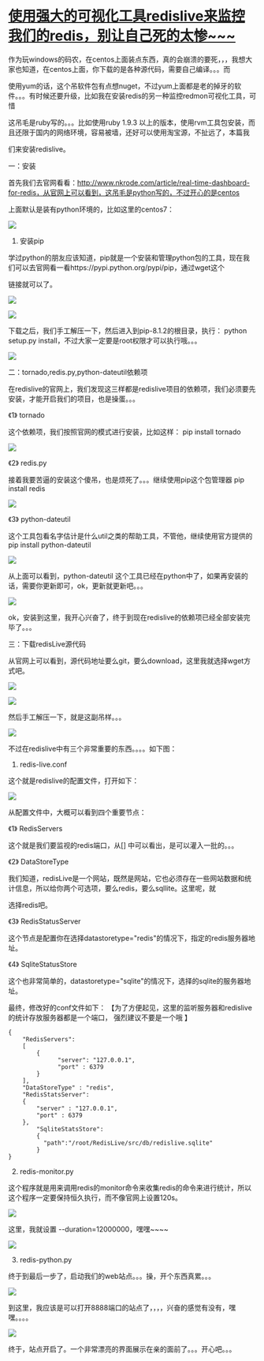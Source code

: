 # [使用强大的可视化工具redislive来监控我们的redis，别让自己死的太惨~~~][0] 


作为玩windows的码农，在centos上面装点东西，真的会崩溃的要死，，，我想大家也知道，在centos上面，你下载的是各种源代码，需要自己编译。。。而

使用yum的话，这个吊软件包有点想nuget，不过yum上面都是老的掉牙的软件。。。有时候还要升级，比如我在安装redis的另一种监控redmon可视化工具，可惜

这吊毛是ruby写的。。。比如使用ruby 1.9.3 以上的版本，使用rvm工具包安装，而且还限于国内的网络环境，容易被墙，还好可以使用淘宝源，不扯远了，本篇我

们来安装redislive。

一：安装

首先我们去官网看看：http://www.nkrode.com/article/real-time-dashboard-for-redis，从官网上可以看到，这吊毛是python写的，不过开心的是centos

上面默认是装有python环境的，比如这里的centos7：

![][1]

1. 安装pip

学过python的朋友应该知道，pip就是一个安装和管理python包的工具，现在我们可以去官网看一看https://pypi.python.org/pypi/pip，通过wget这个

链接就可以了。

![][2]

![][3]

下载之后，我们手工解压一下，然后进入到pip-8.1.2的根目录，执行： python setup.py install，不过大家一定要是root权限才可以执行哦。。。

![][4]

二：tornado,redis.py,python-dateutil依赖项

在redislive的官网上，我们发现这三样都是redislive项目的依赖项，我们必须要先安装，才能开启我们的项目，也是操蛋。。。

《1》 tornado

这个依赖项，我们按照官网的模式进行安装，比如这样： pip install tornado

![][5]

《2》 redis.py

接着我要苦逼的安装这个傻吊，也是烦死了。。。继续使用pip这个包管理器 pip install redis

![][6]

《3》 python-dateutil

这个工具包看名字估计是什么util之类的帮助工具，不管他，继续使用官方提供的 pip install python-dateutil

![][7]

从上面可以看到，python-dateutil 这个工具已经在python中了，如果再安装的话，需要你更新即可，ok，更新就更新吧。。。

![][8]

ok，安装到这里，我开心兴奋了，终于到现在redislive的依赖项已经全部安装完毕了。。。

三：下载redisLive源代码

从官网上可以看到，源代码地址要么git，要么download，这里我就选择wget方式吧。

![][9]

![][10]

然后手工解压一下，就是这副吊样。。。

![][11]

不过在redislive中有三个非常重要的东西。。。。如下图：

1. redis-live.conf

这个就是redislive的配置文件，打开如下：

![][12]

从配置文件中，大概可以看到四个重要节点：

《1》 RedisServers 

这个就是我们要监视的redis端口，从[] 中可以看出，是可以灌入一批的。。。

《2》 DataStoreType

我们知道，redisLive是一个网站，既然是网站，它也必须存在一些网站数据和统计信息，所以给你两个可选项，要么redis，要么sqllite。这里呢，就

选择redis吧。

《3》 RedisStatusServer

这个节点是配置你在选择datastoretype="redis"的情况下，指定的redis服务器地址。

《4》 SqliteStatusStore

这个也非常简单的，datastoretype="sqlite"的情况下，选择的sqlite的服务器地址。

最终，修改好的conf文件如下： 【为了方便起见，这里的监听服务器和redislive的统计存放服务器都是一个端口， 强烈建议不要是一个哦 】

 


    {
        "RedisServers":
        [ 
            {
                  "server": "127.0.0.1",
                  "port" : 6379
            }        
        ],
        "DataStoreType" : "redis",
        "RedisStatsServer":
        {
            "server" : "127.0.0.1",
            "port" : 6379
        },
            "SqliteStatsStore":
            {
              "path":"/root/RedisLive/src/db/redislive.sqlite"
            }
    }


2. redis-monitor.py

这个程序就是用来调用redis的monitor命令来收集redis的命令来进行统计，所以这个程序一定要保持恒久执行，而不像官网上设置120s。

![][13]

这里，我就设置 --duration=12000000，嘿嘿~~~~

![][14]

3. redis-python.py

终于到最后一步了，启动我们的web站点。。。操，开个东西真累。。。

![][15]

到这里，我应该是可以打开8888端口的站点了，，，，兴奋的感觉有没有，嘿嘿。。。。

![][16]

终于，站点开启了。一个非常漂亮的界面展示在亲的面前了。。。开心吧。。。

[0]: http://www.cnblogs.com/huangxincheng/p/5571185.html
[1]: http://images2015.cnblogs.com/blog/214741/201606/214741-20160608172558793-2093794267.png
[2]: http://images2015.cnblogs.com/blog/214741/201606/214741-20160608190406293-1607872138.png
[3]: http://images2015.cnblogs.com/blog/214741/201606/214741-20160608173947215-1644228477.png
[4]: http://images2015.cnblogs.com/blog/214741/201606/214741-20160608174640136-1282387055.png
[5]: http://images2015.cnblogs.com/blog/214741/201606/214741-20160608175124183-1865859121.png
[6]: http://images2015.cnblogs.com/blog/214741/201606/214741-20160608175841121-125717779.png
[7]: http://images2015.cnblogs.com/blog/214741/201606/214741-20160608180049668-1272453672.png
[8]: http://images2015.cnblogs.com/blog/214741/201606/214741-20160608180233261-1772855836.png
[9]: http://images2015.cnblogs.com/blog/214741/201606/214741-20160608180511933-1509802239.png
[10]: http://images2015.cnblogs.com/blog/214741/201606/214741-20160608181428855-613547689.png
[11]: http://images2015.cnblogs.com/blog/214741/201606/214741-20160608181616105-664250837.png
[12]: http://images2015.cnblogs.com/blog/214741/201606/214741-20160608181822215-591995211.png
[13]: http://images2015.cnblogs.com/blog/214741/201606/214741-20160608183317855-829546511.png
[14]: http://images2015.cnblogs.com/blog/214741/201606/214741-20160608183551777-780738936.png
[15]: http://images2015.cnblogs.com/blog/214741/201606/214741-20160608183933668-864399231.png
[16]: http://images2015.cnblogs.com/blog/214741/201606/214741-20160608184239761-2077161088.png